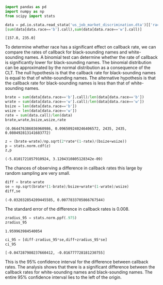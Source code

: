 

```python
import pandas as pd
import numpy as np
from scipy import stats
```


```python
data = pd.io.stata.read_stata('us_job_market_discrimination.dta')[['race','call']]
[sum(data[data.race=='b'].call),sum(data[data.race=='w'].call)]
```




    [157.0, 235.0]



To determine whether race has a significant effect on callback rate, we can compare the rates of callback for black-sounding names and white-sounding names. A binomial test can determine whether the rate of callback is significantly lower for black-sounding names. The binomial distribution can be approximated by the normal distribution as a consequence of the CLT. The null hypothesis is that the callback rate for black-sounding names is equal to that of white-sounding names. The alternative hypothesis is that the callback rate for black-sounding names is less than that of white-sounding names.


```python
brate = sum(data[data.race=='b'].call)/len(data[data.race=='b'])
wrate = sum(data[data.race=='w'].call)/len(data[data.race=='w'])
bsize = len(data[data.race=='b'])
wsize = len(data[data.race=='w'])
rate = sum(data.call)/len(data)
brate,wrate,bsize,wsize,rate
```




    (0.064476386036960986, 0.096509240246406572, 2435, 2435, 0.080492813141683772)




```python
z = (brate-wrate)/np.sqrt(2*rate*(1-rate)/(bsize+wsize))
p = stats.norm.cdf(z)
z,p
```




    (-5.8101721857910924, 3.1204310805128342e-09)



The chances of observing a difference in callback rates this large by random sampling are very small.


```python
diff = brate-wrate
se = np.sqrt(brate*(1-brate)/bsize+wrate*(1-wrate)/wsize)
diff,se
```




    (-0.032032854209445585, 0.0077833705866767544)



The standard error of the difference in callback rates is 0.008.


```python
zradius_95 = stats.norm.ppf(.975)
zradius_95
```




    1.959963984540054




```python
ci_95 = [diff-zradius_95*se,diff+zradius_95*se]
ci_95
```




    [-0.047287980237660412, -0.016777728181230755]



This is the 95% confidence interval for the difference between callback rates. The analysis shows that there is a significant difference between the callback rates for white-sounding names and black-sounding names. The entire 95% confidence interval lies to the left of the origin.

